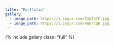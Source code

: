 ```yaml
---
title: "Portfolio"
gallery:
  - image_path: https://i.imgur.com/52uI3fF.jpg
  - image_path: https://i.imgur.com/HunrCqK.jpg
---
```

{% include gallery class="full" %}
